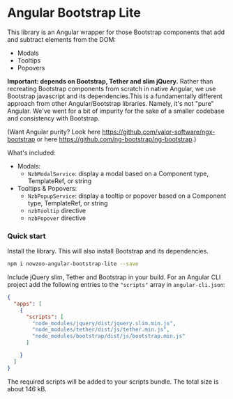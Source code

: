 # Angular Bootstrap Lite

This library is an Angular wrapper for those Bootstrap components that
add and subtract elements from the DOM:

- Modals
- Tooltips
- Popovers

<strong>Important: depends on Bootstrap, Tether and slim jQuery.</strong>
Rather than recreating Bootstrap components from scratch in native Angular, we
use Bootstrap javascript and its dependencies.This is a fundamentally different
approach from other Angular/Bootstrap libraries. Namely, it's not "pure" Angular.
We've went for a bit of impurity for the sake of a smaller codebase and consistency with Bootstrap.

(Want Angular purity? Look here https://github.com/valor-software/ngx-bootstrap or here https://github.com/ng-bootstrap/ng-bootstrap.)

What's included:

- Modals:
   - `NzbModalService`: display a modal based on a Component type, TemplateRef, or string
- Tooltips &amp; Popovers:
   - `NzbPopupService`: display a tooltip or popover based on a Component type, TemplateRef, or string
   - `nzbTooltip` directive
   - `nzbPopover` directive


### Quick start

Install the library. This will also install Bootstrap and its dependencies.
```sh
npm i nowzoo-angular-bootstrap-lite --save
```

Include jQuery slim, Tether and Bootstrap in your build. For an Angular CLI project
add the following entries to the `"scripts"` array in `angular-cli.json`:
```json
{
  "apps": [
	{
	  "scripts": [
		"node_modules/jquery/dist/jquery.slim.min.js",
		"node_modules/tether/dist/js/tether.min.js",
		"node_modules/bootstrap/dist/js/bootstrap.min.js"
	  ]

	}
  ]
}
```
The required scripts will be added to your scripts bundle.  The total size is about 146 kB.


